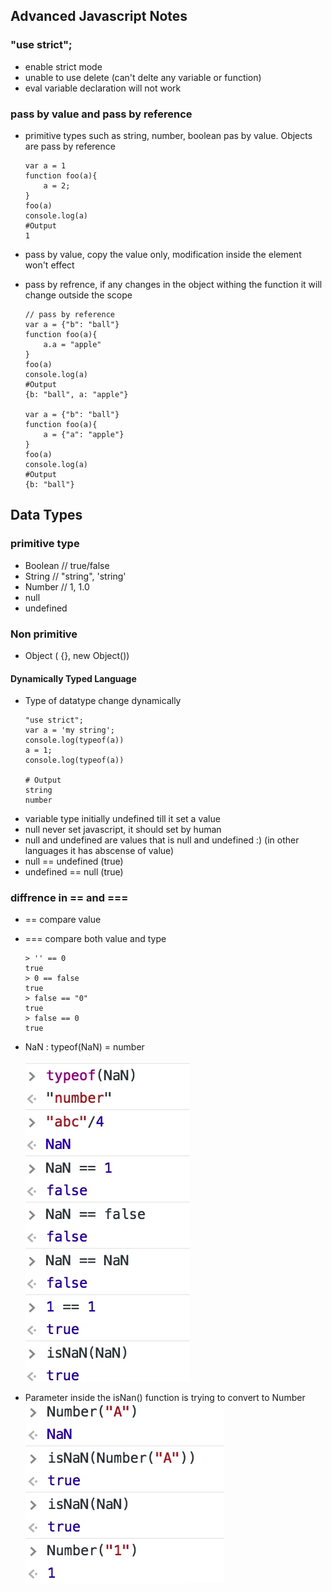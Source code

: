 
## Advanced Javascript Notes

### "use strict";

* enable strict mode
* unable to use delete (can't delte any variable or function)
* eval variable declaration will not work

### pass by value and pass by reference

* primitive types such as string, number, boolean pas by value. Objects are pass by reference
    ```
    var a = 1
    function foo(a){
        a = 2;
    }
    foo(a)
    console.log(a)
    #Output
    1
    ```
* pass by value, copy the value only, modification inside the element won't effect
* pass by refrence, if any changes in the object withing the function it will change outside the scope

    ```
    // pass by reference
    var a = {"b": "ball"}
    function foo(a){
        a.a = "apple"
    }
    foo(a)
    console.log(a)
    #Output
    {b: "ball", a: "apple"}

    var a = {"b": "ball"}
    function foo(a){
        a = {"a": "apple"}
    }
    foo(a)
    console.log(a)
    #Output
    {b: "ball"}
    
    ```

## Data Types

### primitive type
* Boolean // true/false
* String // "string", 'string'
* Number // 1, 1.0
* null 
* undefined
### Non primitive
* Object ( {}, new Object())

#### Dynamically Typed Language
* Type of datatype change dynamically
    ```
    "use strict";
    var a = 'my string';
    console.log(typeof(a))
    a = 1;
    console.log(typeof(a))
    
    # Output
    string
    number
    ```
* variable type initially undefined till it set a value
* null never set javascript, it should set by human
* null and undefined are values that is null and undefined :) (in other languages it has abscense of value)
* null == undefined (true)
* undefined == null (true)

### diffrence in == and ===
* == compare value
* === compare both value and type

    ```
    > '' == 0
    true
    > 0 == false
    true
    > false == "0"
    true
    > false == 0
    true
    ```
* NaN : typeof(NaN) =  number

    ![Nan](javascript_img/Nan.png)   
* Parameter inside the isNan() function is trying to convert to Number
    ![Nan](javascript_img/nan2.png)   